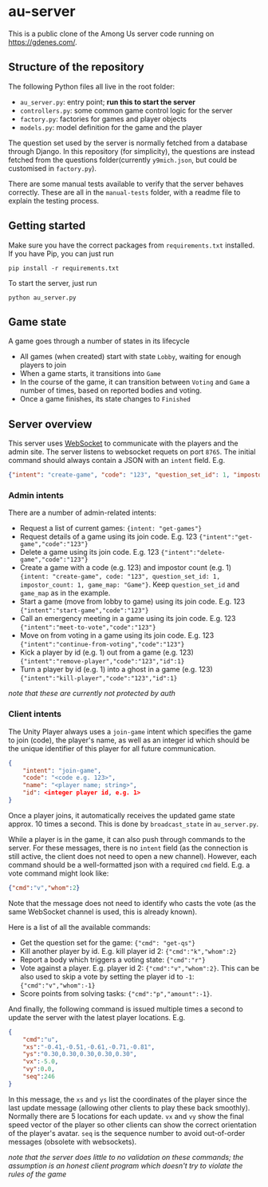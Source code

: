 # au-server
This is a public clone of the Among Us server code running on https://gdenes.com/.

## Structure of the repository
The following Python files all live in the root folder:
* `au_server.py`: entry point; **run this to start the server**
* `controllers.py`: some common game control logic for the server
* `factory.py`: factories for games and player objects
* `models.py`: model definition for the game and the player

The question set used by the server is normally fetched from a database through Django. In this repository (for simplicity), the questions are instead fetched from the questions folder(currently `y9mich.json`, but could be customised in `factory.py`).

There are some manual tests available to verify that the server behaves correctly. These are all in the `manual-tests` folder, with a readme file to explain the testing process.

## Getting started
Make sure you have the correct packages from `requirements.txt` installed. If you have Pip, you can just run 
```
pip install -r requirements.txt
```
To start the server, just run 
```
python au_server.py
```



## Game state
A game goes through a number of states in its lifecycle
* All games (when created) start with state `Lobby`, waiting for enough players to join
* When a game starts, it transitions into `Game`
* In the course of the game, it can transition between `Voting` and `Game` a number of times, based on reported bodies and voting.
* Once a game finishes, its state changes to `Finished`

## Server overview
This server uses [WebSocket](https://en.wikipedia.org/wiki/WebSocket) to communicate with the players and the admin site.
The server listens to websocket requets on port `8765`.
The initial command should always contain a JSON with an `intent` field. E.g.
```json
{"intent": "create-game", "code": "123", "question_set_id": 1, "impostor_count": 1, "game_map": "Game"}
```

### Admin intents
There are a number of admin-related intents:

* Request a list of current games: `{intent: "get-games"}`
* Request details of a game using its join code. E.g. 123 `{"intent":"get-game","code":"123"}`
* Delete a game using its join code. E.g. 123
`{"intent":"delete-game","code":"123"}`
* Create a game with a code (e.g. 123) and impostor count (e.g. 1)
`{intent: "create-game", code: "123", question_set_id: 1, impostor_count: 1, game_map: "Game"}`. Keep `question_set_id` and `game_map` as in the example.
* Start a game (move from lobby to game) using its join code. E.g. 123 `{"intent":"start-game","code":"123"}`
* Call an emergency meeting in a game using its join code. E.g. 123 `{"intent":"meet-to-vote","code":"123"}`
* Move on from voting in a game using its join code. E.g. 123 `{"intent":"continue-from-voting","code":"123"}`
* Kick a player by id (e.g. 1) out from a game (e.g. 123) `{"intent":"remove-player","code":"123","id":1}`
* Turn a player by id (e.g. 1) into a ghost in a game (e.g. 123) `{"intent":"kill-player","code":"123","id":1}`

*note that these are currently not protected by auth*

### Client intents
The Unity Player always uses a `join-game` intent which specifies the game to join (code), the player's name, as well as an integer id which should be the unique identifier of this player for all future communication.

```json
{ 
    "intent": "join-game", 
    "code": "<code e.g. 123>", 
    "name": "<player name; string>", 
    "id": <integer player id, e.g. 1> 
}
```


Once a player joins, it automatically receives the updated game state approx. 10 times a second. This is done by `broadcast_state` in `au_server.py`.

While a player is in the game, it can also push through commands to the server. For these messages, there is no `intent` field (as the connection is still active, the client does not need to open a new channel). However, each command should be a well-formatted json with a required `cmd` field.
E.g. a vote command might look like:
```json
{"cmd":"v","whom":2}
```
Note that the message does not need to identify who casts the vote (as the same WebSocket channel is used, this is already known).

Here is a list of all the available commands:
* Get the question set for the game: `{"cmd": "get-qs"}`
* Kill another player by id. E.g. kill player id 2: `{"cmd":"k","whom":2}`
* Report a body which triggers a voting state: `{"cmd":"r"}`
* Vote against a player. E.g. player id 2: `{"cmd":"v","whom":2}`. 
This can be also used to skip a vote by setting the player id to `-1`:  `{"cmd":"v","whom":-1}`
* Score points from solving tasks: `{"cmd":"p","amount":-1}`. 

And finally, the following command is issued multiple times a second to update the server with the latest player locations. E.g.
```json
{
    "cmd":"u",
    "xs":"-0.41,-0.51,-0.61,-0.71,-0.81",
    "ys":"0.30,0.30,0.30,0.30,0.30",
    "vx":-5.0,
    "vy":0.0,
    "seq":246
}
```
In this message, the `xs` and `ys` list the coordinates of the player since the last update message (allowing other clients to play these back smoothly). Normally there are 5 locations for each update. `vx` and `vy` show the final speed vector of the player so other clients can show the correct orientation of the player's avatar. `seq` is the sequence number to avoid out-of-order messages (obsolete with websockets).


*note that the server does little to no validation on these commands; the assumption is an honest client program which doesn't try to violate the rules of the game*



